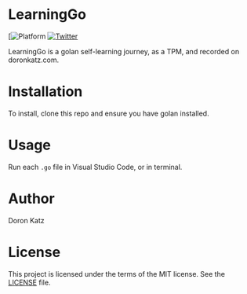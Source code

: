 # LearningGo

[![Platform](https://img.shields.io/badge/platform-go-lightgrey.svg?style=flat)
[![Twitter](https://img.shields.io/badge/twitter-@doronkatz-00ACED.svg?style=flat)](http://twitter.com/doronkatz)


LearningGo is a golan self-learning journey, as a TPM, and recorded on doronkatz.com.

# Installation

To install, clone this repo and ensure you have golan installed. 
# Usage

Run each `.go` file in Visual Studio Code, or in terminal.

# Author

Doron Katz

# License

This project is licensed under the terms of the MIT license. See the [LICENSE](LICENSE) file.
